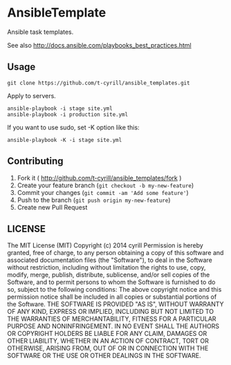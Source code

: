 AnsibleTemplate
====================

Ansible task templates.

See also http://docs.ansible.com/playbooks_best_practices.html

## Usage

```
git clone https://github.com/t-cyrill/ansible_templates.git
```

Apply to servers.

```
ansible-playbook -i stage site.yml
ansible-playbook -i production site.yml
```

If you want to use sudo, set -K option like this:

```
ansible-playbook -K -i stage site.yml
```

## Contributing

1. Fork it ( http://github.com/t-cyrill/ansible_templates/fork )
2. Create your feature branch (`git checkout -b my-new-feature`)
3. Commit your changes (`git commit -am 'Add some feature'`)
4. Push to the branch (`git push origin my-new-feature`)
5. Create new Pull Request

## LICENSE

The MIT License (MIT)
Copyright (c) 2014 cyrill
Permission is hereby granted, free of charge, to any person obtaining a copy
of this software and associated documentation files (the "Software"), to deal
in the Software without restriction, including without limitation the rights
to use, copy, modify, merge, publish, distribute, sublicense, and/or sell
copies of the Software, and to permit persons to whom the Software is
furnished to do so, subject to the following conditions:
The above copyright notice and this permission notice shall be included in all
copies or substantial portions of the Software.
THE SOFTWARE IS PROVIDED "AS IS", WITHOUT WARRANTY OF ANY KIND, EXPRESS OR
IMPLIED, INCLUDING BUT NOT LIMITED TO THE WARRANTIES OF MERCHANTABILITY,
FITNESS FOR A PARTICULAR PURPOSE AND NONINFRINGEMENT. IN NO EVENT SHALL THE
AUTHORS OR COPYRIGHT HOLDERS BE LIABLE FOR ANY CLAIM, DAMAGES OR OTHER
LIABILITY, WHETHER IN AN ACTION OF CONTRACT, TORT OR OTHERWISE, ARISING FROM,
OUT OF OR IN CONNECTION WITH THE SOFTWARE OR THE USE OR OTHER DEALINGS IN THE
SOFTWARE.
